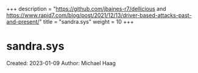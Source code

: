 +++
description = "https://github.com/jbaines-r7/dellicious and https://www.rapid7.com/blog/post/2021/12/13/driver-based-attacks-past-and-present/"
title = "sandra.sys"
weight = 10
+++

# sandra.sys

Created: 2023-01-09
Author: Michael Haag


